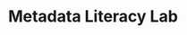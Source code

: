 ---
id: "metadata" # nochmal überlegen
method: "Vorlesung und Übung"
institution: "Staats- und Universitätsbibliothek Hamburg"
title: "Metadata Literacy Lab"
title_project:
title_short: "Metadata Literacy Lab"
period: "Apr 22 ­­- Mar 23 (12 months)"
foerderlinie: "Data Literacy im Bereich Fachübergreifende Studienangebote"
round: "1"
lecture2go:
uhh_url: "https://www.hcl.uni-hamburg.de/ddlitlab/data-literacy-lehrlabor/erste-foerderrunde/10-metadata.html"
contributors: "Nele Leiner"
mentors: "Dr. Robert Zepf"
quote: "Das Wissen um die vielfältigen Funktionsweisen und Anwendungsmöglichkeiten der Daten über Daten ist wesentliche Voraussetzung für das erfolgreiche Navigieren auf Datenströmen einer digitalisierten Wissenschaft. Das Metadata Literacy Lab hat es sich zur Aufgabe gemacht, Studierenden den Umgang mit Metadaten, also Daten über Daten, nahzubringen."
text: |
    ### Ausrichtung des Metadata Literacy Labs

    Da die Struktur der Metadaten sich nach ihrem Anwendungszweck richtet, wurde anhand praktischer Beispiele Basiswissen über verschiedene Ontologien, deren Einsatz und Wirkung vermittelt. Das fördert ein grundlegendes Verständnis über die Mechanismen des Sammelns, Verwaltens, Teilens und Bewertens von Daten. Ebenfalls in den Blick genommen werden die Werkzeuge und Bedingungen der Nachnutzung. Aus diesem Wissen heraus kann ein kritischer Blick auf Recherchepraktiken, insbesondere Datenauswahl, Präsentation und Hierarchisierung (durch beispielsweise Suchmaschinen) geworfen werden. Datenproduzierende entwickeln darüber hinaus Fertigkeiten, mit denen sie die Qualität der Metadaten ihrer Daten eigenverantwortlich optimieren können.

    Das Metadata Literacy Lab war als Veranstaltungsreihe in sieben Themenblöcke gegliedert, die mit jeweils einer Lehrveranstaltung mit Vorlesungscharakter und einer praktischen Übung eine geschlossene Lerneinheit bildeten. Die Themenblöcke wurden durch Expert:innen der Staats- und Universitätsbibliothek konzipiert. Die Übungen fokussierten sich insbesondere auf studien- und publikationsrelevanten Anwendungsszenarien von der Literaturrecherche bis hin zur Publikation in wissenschaftlichen Fachzeitschriften.

    ### Rückblick und Ergebnisse

    Mit dem Angebot bildet das Projekt eine Kompetenz‐Schnittstelle zwischen Bibliothek, Studium und aktiver Forschung an der Universität Hamburg. Dabei erfolgte ein Transfer von Fachkompetenzen zwischen Bibliothek und Akteur:innen der Universität zur Bedeutung und Verwendung von Metadaten im Studium und in der wissenschaftlichen Arbeit. Des Weiteren leistete das Metadata Literacy Lab damit einen direkten Beitrag zu Data Literacy Education. Ziel der Data Literacy ist die umfassende Befähigung zum kritischen Umgang mit Daten und digitalen Ressourcen. Dies bezieht sich wiederum sowohl auf das Sammeln, Managen, die Bewertung als auch auf die Nachnutzung von Daten. Und um diesen Umgang mit Daten zu ermöglichen, bedarf es Daten über Daten, also den Metadaten. Insbesondere durch die Übungen, in denen die Theorie aus der vorgelagerten Vorlesung von den Studierenden praktisch angewendet wurde, trugen hierzu bei.

    Inhaltlich spielte dabei die Bewertung der Qualität von Metadaten, die verschiedenen Recherchemöglichkeiten eines diversen Ressourcen‐Portfolios sowie der Einblick in den Bereich Open Science eine bedeutende Rolle, die Studierenden in ihrem wissenschaftlichen Arbeiten zu unterstützen und die potenziellen Fallstricke kritisch zu reektieren. Die Studierenden erlangten theoretische und praktische Kenntnisse zur Komplexität der Datenströme im Kontext der Informationsbeschaffung und -bewertung.

    Mittelfristiges Ziel ist es, die im Form eines Pilot‐Projektes an der SUB entwickelte Reihe anschließend nachhaltig in die institutionellen Strukturen zu integrieren. Die praktischen Erfahrungen aus dem Projekt ießen in die methodische und inhaltliche Weiterentwicklung des Formats sowie die Konzeption neuer Themenblöcke ein. Neben der inhaltlichen Weiterentwicklung wird eine bedarfsmotivierte Ausweitung des Angebots intendiert. Dabei ist im Speziellen eine Ausdierenzierung der Zielgruppen geplant, so dass noch genauer auf die teilweise unterschiedlichen Bedarfe von Studienanfänger:innen im Vergleich zu Promovierenden und Postdocs eingegangen werden kann.

    ### Tipps von Lehrenden für Lehrende

    Wo sinnvoll möglich, können Lehrende unterstützende digitale Formate verwenden, z. B. Sandboxsysteme, Hedgedoc also kollaboratives Schreibwerkzeug oder mentis für niedrigschwellige Umfragen. Außerdem ist es wichtig, dass Lehrende Erfahrungen bezüglich der digitalen Lernplattform der Universität Erfahrungen sammeln, um Studierende bestmöglich zu betreuen. Didaktisch berücksichtigt werden musste bei dem vorliegenden Konzept mit Einbezug von verschiedenen Lehrpersonen, dass durch kurze Einführungen und Zusammenfassungen der rote Faden für die Studierenden sichtbar zu machen ist.

image: "https://www.hcl.uni-hamburg.de/18800274/ali-shah-lakhani-unsplash-d77794a69503c17b093d5738bdfa6e0c9ac4614c.jpg"
image_credit: "ali shah lakhani/unsplash"
link_external:
stine: "Sommersemester 2023:  Vorlesung & Übung https://stine.uni-hamburg.de/scripts/mgrqispi.dll?APPNAME=CampusNet&PRGNAME=COURSEDETAILS&ARGUMENTS=-N291913199566076,-N000335,-N0,-N385043469925253,-N385043469944254,-N0,-N0,-N3,-AfB5ueWKtmMmqeWPB4IUhmooKOYaNmop94gW9euKE3BWpvjH9VImFWILVWqGCWjHkmDG3eURKejKyxfPtVZKvPMHYOjKlQZLqcURjfflFVfm33kZWOdFd4uLueNa6eqGFedR0eqGkVof9vqK8QzRLRULaVdPfRDDte-pwRS7wYunAQuWvQYGUHYKhfdZvOd57WSBw7d5g3z5tVWK9CYHQWjHFWZRQmYeAPBPlcNcFxBNZVWpqPjiNRMmfxj7-fMntxqWKYQUEOIW9HMcNVBAg7ZndxIWKfNwYYIPeVBWQmUUU7dUUYgRJWBBwvSRKRzWfeDUwvYlZmIH3fdPuHdKHRqlwOd6ffuANVB6smYLqQd7AmQUomBUfxBA0WjHtRjp6HfZgPDa67YodxUltefZ7PDHjCfGzcNWoRYHBvSpZ3IpKVuLPeqPz4WpUWgRJcZHZcq264zywfoljcSHSvdGHRMAEvNAl7gPqP-5-cB6zHzPI3BmdxgPFODHp7qGL3fwFQuijHB6MRfRDcI7dcMU-RMHHHUpjfzA3mzNjeMAkmjRuxImEHYGqHIH7fjmzcz9FmfwzfkZtYopzvWWV7DwAPIUtRM53WD9wQdoJW-5Ked6afQ5eOBoecdWMVILMvBNZmgHhVjUsOSedvYUuejmVxBm9vY6tYuRKOYLpVoLUWDmxV-oxQYUTOQLbOqLNQMof4YnNvYLWWNRkcZBNeNm5PNGCrMRfWfALYSPHONGFm-Hu4f58VNRtQgPJvBKurqLy"
---